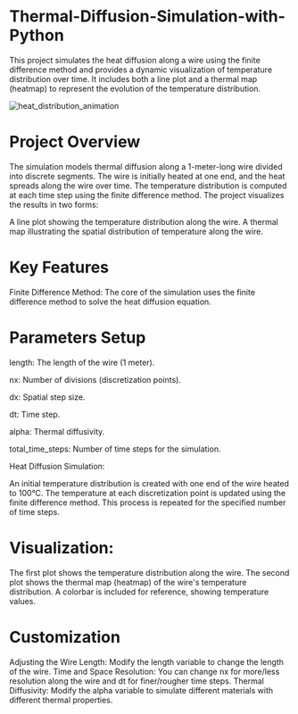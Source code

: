 # Thermal-Diffusion-Simulation-with-Python

This project simulates the heat diffusion along a wire using the finite difference method and provides a dynamic visualization of temperature distribution over time. It includes both a line plot and a thermal map (heatmap) to represent the evolution of the temperature distribution.

![heat_distribution_animation](https://github.com/user-attachments/assets/eea1f554-a7c1-4d6f-a4f6-3e4865980b63)


# Project Overview
The simulation models thermal diffusion along a 1-meter-long wire divided into discrete segments. 
The wire is initially heated at one end, and the heat spreads along the wire over time. 
The temperature distribution is computed at each time step using the finite difference method. 
The project visualizes the results in two forms:

A line plot showing the temperature distribution along the wire.
A thermal map illustrating the spatial distribution of temperature along the wire.

# Key Features
Finite Difference Method: The core of the simulation uses the finite difference method to solve the heat diffusion equation.


# Parameters Setup

length: The length of the wire (1 meter).

nx: Number of divisions (discretization points).

dx: Spatial step size.

dt: Time step.

alpha: Thermal diffusivity.

total_time_steps: Number of time steps for the simulation.

Heat Diffusion Simulation:

An initial temperature distribution is created with one end of the wire heated to 100°C.
The temperature at each discretization point is updated using the finite difference method.
This process is repeated for the specified number of time steps.

# Visualization:

The first plot shows the temperature distribution along the wire.
The second plot shows the thermal map (heatmap) of the wire's temperature distribution.
A colorbar is included for reference, showing temperature values.

# Customization
Adjusting the Wire Length: Modify the length variable to change the length of the wire.
Time and Space Resolution: You can change nx for more/less resolution along the wire and dt for finer/rougher time steps.
Thermal Diffusivity: Modify the alpha variable to simulate different materials with different thermal properties.
